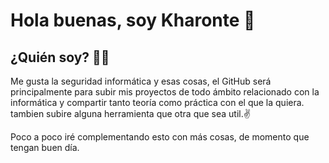 # Hola buenas, soy Kharonte 👋

## ¿Quién soy? 👨‍💻

Me gusta la seguridad informática y esas cosas, el GitHub será principalmente para subir mis proyectos de todo ámbito relacionado con la informática y compartir tanto teoría como práctica con el que la quiera. tambien subire alguna herramienta que otra que sea util.✌️

Poco a poco iré complementando esto con más cosas, de momento que tengan buen día.




















<!--
**Kharonte99/kharonte99** is a ✨ _special_ ✨ repository because its `README.md` (this file) appears on your GitHub profile.

Here are some ideas to get you started:

- 🔭 I’m currently working on ...
- 🌱 I’m currently learning ...
- 👯 I’m looking to collaborate on ...
- 🤔 I’m looking for help with ...
- 💬 Ask me about ...
- 📫 How to reach me: ...
- 😄 Pronouns: ...
- ⚡ Fun fact: ...
-->
